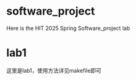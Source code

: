 # software_project
Here is the HIT 2025 Spring Software_project lab


# lab1
这里是lab1，使用方法详见makefile即可